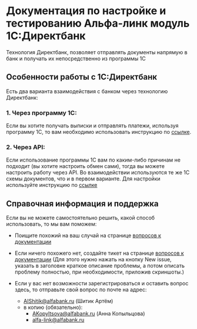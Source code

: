 # Документация по настройке и тестированию Альфа-линк модуль 1С:Директбанк

Технология Директбанк, позволяет отправлять документы напрямую в банк и получать их непосредственно из программы 1С

## Особенности работы с 1С:Директбанк

Есть два варианта взаимодействия с банком через технологию Директбанк:

### 1. Через программу 1С: 
  Если вы хотите получать выписки и отправлять платежи, используя программу 1С, то вам необходимо использовать инструкцию по [ссылке](https://github.com/Host-to-Host-Instructions/alfalink-1c-directbank-via-1c).

### 2. Через API:
  Если использование программы 1С вам по каким-либо причинам не подходит (вы хотите настроить обмен сами), тогда вы можете настроить работу через API. Во взаимодействии используются те же 1С схемы документов, что и в первом варианте. Для настройки используйте инструкцию по [ссылке](https://github.com/Host-to-Host-Instructions/alfalink-1c-directbank-via-api)


## Справочная информация и поддержка 

Если вы не можете самостоятельно решить, какой способ использовать, то мы вам поможем:
- Поищите похожий на ваш случай на странице [вопросов к документации](https://github.com/Host-to-Host-Instructions/alfalink-1c-directbank-documentation/issues)
- Если ничего похожего нет, создайте тикет на странице [вопросов к документации](https://github.com/Host-to-Host-Instructions/alfalink-1c-directbank-documentation/issues)
    (Для этого нужно нажать на кнопку New issue, указать в заголовке краткое описание проблемы, а потом описать проблему полностью, при необходимости, приложив скриншоты.)
    
- Если у вас нет возможности зарегистрироваться и оставить вопрос здесь, то отправьте свой вопрос по почте на адрес:
   - AIShitik@alfabank.ru (Шитик Артём)
   - в копию (обязательно):
      - AKopyltsova@alfabank.ru (Анна Копыльцова)
      - alfa-link@alfabank.ru 
